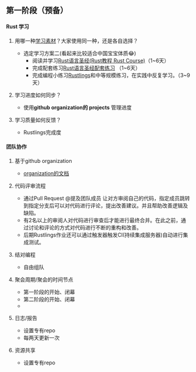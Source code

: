 ## 第一阶段（预备）
#### Rust 学习
1. 用哪一种[学习素材]( https://github.com/rcore-os/rCore/wiki/study-resource-of-system-programming-in-RUST)？大家使用同一种，还是各自选择？
    - 选定学习方案二(看起来比较适合中国宝宝体质😂)
        - 阅读并学习[Rust语言圣经(Rust教程 Rust Course)](https://course.rs/about-book.html)（1~6天）
        - 完成配套练习[Rust语言圣经配套练习](https://practice.rs/why-exercise.html) （1~6天）
        - 完成编程小练习[Rustlings](https://github.com/rust-lang/rustlings)和中等规模练习，在实践中反复学习。（3~9天）  
2. 学习进度如何同步？
    - 使用**github organization的 projects** 管理进度


3. 学习质量如何反馈？
    - Rustlings完成度
    
#### 团队协作
1. 基于github organization
    - [organization的文档](https://docs.github.com/zh/organizations/collaborating-with-groups-in-organizations/about-organizations)

2. 代码评审流程
    - 通过Pull Request @提及团队成员 让对方审阅自己的代码，指定成员跳转到指定分支后可以对代码进行评论，提出改善建议。并且帮助改善逻辑及缺陷。
    - 有2名以上的审阅人对代码进行审查后才能进行最终合并。在此之前，通过讨论和评论的方式对代码进行不断的重构和改善。
    - 后期Rustlings作业还可以通过触发器触发CI(持续集成服务器)自动进行集成测试。

3. 结对编程
    - 自由组队

4. 聚会周期/聚会的时间节点
    - 第一阶段的开始、闭幕
    - 第二阶段的开始、闭幕
    - 
5. 日志/报告
    - 设置专有repo                  
    - 每两天更新一次
6. 资源共享
    - 设置专有repo



